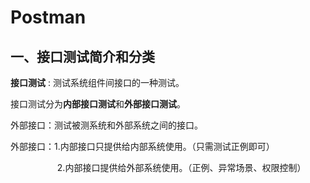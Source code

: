 # Postman

## 一、接口测试简介和分类

**接口测试** : 测试系统组件间接口的一种测试。

接口测试分为**内部接口测试**和**外部接口测试**。

外部接口：测试被测系统和外部系统之间的接口。

外部接口：1.内部接口只提供给内部系统使用。（只需测试正例即可）

                   2.内部接口提供给外部系统使用。（正例、异常场景、权限控制）
